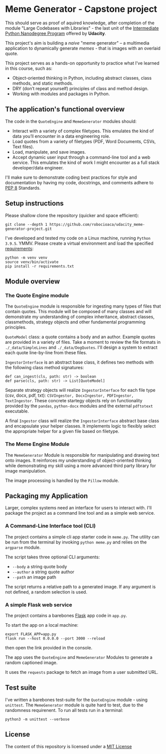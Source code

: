 # Meme Generator - Capstone project

This should serve as proof of aquired knowledge, after completion of the module "Large Codebases with Libraries" - the last unit of the [Intermediate Python Nanodegree Program](https://www.udacity.com/course/intermediate-python-nanodegree--nd303) offered by **Udacity**.

This project's aim is building a _naive_ "meme generator" – a multimedia application to dynamically generate _memes_ - that is images with an overlaid quote. 

This project serves as a hands-on opportunity to practice what I've learned in this course, such as:

* Object-oriented thinking in Python, including abstract classes, class methods, and static methods.
* DRY (don’t repeat yourself) principles of class and method design.
* Working with modules and packages in Python.

## The application's functional overview
The code in the `QuoteEngine` and `MemeGenerator` modules should:
* Interact with a variety of complex filetypes. This emulates the kind of data you’ll encounter in a data engineering role.
* Load quotes from a variety of filetypes (PDF, Word Documents, CSVs, Text files).
* Load, manipulate, and save images.
* Accept dynamic user input through a command-line tool and a web service. 
This emulates the kind of work I might encounter as a full stack developer/data engineer.

I'll make sure to demonstrate coding best practices for style and documentation by having my code, docstrings, and comments adhere to [PEP 8](https://www.python.org/dev/peps/pep-0008/) Standards.


## Setup instructions

Please shallow clone the repository (quicker and space efficient):

```
git clone --depth 1 https://github.com/robocioaca/udacity_meme-generator-project.git
```

I've developed and tested my code on a Linux machine, running `Python 3.9.5`. YMMV. Please create a virtual environment and load the specified [requirements](requirements.txt):

```
python -m venv venv
source venv/bin/activate
pip install -r requirements.txt
```

## Module overview

### The **Quote Engine** module

The `QuoteEngine` module is responsible for ingesting many types of files that contain quotes. This module will be composed of many classes and will demonstrate my understanding of complex inheritance, abstract classes, classmethods, strategy objects and other fundamental programming principles.

`QuoteModel` class: a quote contains a body and an author. Example quotes are provided in a variety of files. Take a moment to review the file formats in `./_data/SimpleLines` and `./_data/DogQuotes`. I'll  design a system to extract each quote line-by-line from these files.

`IngestorInterface` is an abstract base class, it defines two methods with the following class method signatures:

```
def can_ingest(cls, path: str) -> boolean
def parse(cls, path: str) -> List[QuoteModel]
```

Separate strategy objects will realize `IngestorInterface` for each file type (csv, docx, pdf, txt): `CSVIngestor, DocxIngestor, PDFIngestor, TextIngestor`. These concrete startegy objects rely on functionality provided by the `pandas`, `python-docx` modules and the external `pdftotext` executable.

A final `Ingestor` class will realize the `IngestorInterface` abstract base class and encapsulate your helper classes. It implements logic to flexibly select the appropriate helper for a given file based on filetype.

### The **Meme Engine** Module

The `MemeGenerator` Module is responsible for manipulating and drawing text onto images. It reinforces my understanding of object-oriented thinking while demonstrating my skill using a more advanced third party library for image manipulation.

The image processing is handled by the `Pillow` module.

## Packaging my Application

Larger, complex systems need an interface for users to interact with. I'll package the project as a command line tool and as a simple web service.

### A Command-Line Interface tool (CLI)
The project contains a simple cli app starter code in `meme.py`. The utility can be run from the terminal by invoking `python meme.py` and relies on the `argparse` module.

The script takes three optional CLI arguments:

* `--body` a string quote body
* `--author` a string quote author
* `--path` an image path

The script returns a relative path to a generated image. If any argument is not defined, a random selection is used.

###  A simple Flask web service
The project contains a barebones [Flask](https://flask.palletsprojects.com/en/2.0.x/) app code in `app.py`. 

To start the app on a local machine:

```
export FLASK_APP=app.py
flask run --host 0.0.0.0 --port 3000 --reload
```
then open the link provided in the console.

The app uses the `QuoteEngine` and `MemeGenerator` Modules to generate a random captioned image.

It uses the `requests` package to fetch an image from a user submitted URL.

##  Test suite

I've written a barebones test-suite for the `QuoteEngine` module - using `unittest`. The `MemeGenerator` module is quite hard to test, due to the randomness requirenent. To run all tests run in a terminal:

```
python3 -m unittest --verbose
```

## License

The content of this repository is licensed under a
[MIT License](LICENSE)